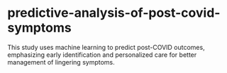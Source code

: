 # predictive-analysis-of-post-covid-symptoms
This study uses machine learning to predict post-COVID outcomes, emphasizing early identification and personalized care for better management of lingering symptoms.
